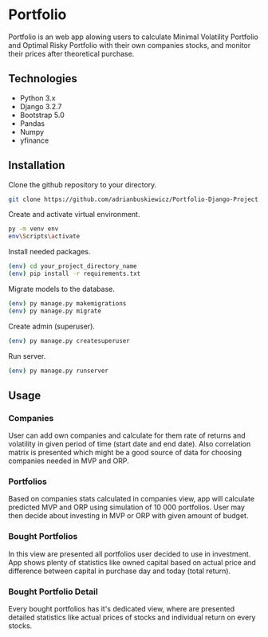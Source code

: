 # Portfolio

Portfolio is an web app alowing users to calculate Minimal Volatility Portfolio and Optimal Risky Portfolio with their own companies stocks, and monitor their prices after theoretical purchase.

## Technologies
* Python 3.x
* Django 3.2.7
* Bootstrap 5.0
* Pandas
* Numpy
* yfinance


## Installation

Clone the github repository to your directory.

```bash
git clone https://github.com/adrianbuskiewicz/Portfolio-Django-Project.git
```

Create and activate virtual environment.

```bash
py -m venv env
env\Scripts\activate
```

Install needed packages.

```bash
(env) cd your_project_directory_name
(env) pip install -r requirements.txt
```

Migrate models to the database.

```bash
(env) py manage.py makemigrations
(env) py manage.py migrate
```

Create admin (superuser).

```bash
(env) py manage.py createsuperuser
```

Run server.

```bash
(env) py manage.py runserver
```

## Usage

### Companies
User can add own companies and calculate for them rate of returns and volatility in given period of time (start date and end date). Also correlation matrix is presented which might be a good source of data for choosing companies needed in MVP and ORP.

### Portfolios
Based on companies stats calculated in companies view, app will calculate predicted MVP and ORP using simulation of 10 000 portfolios. User may then decide about investing in MVP or ORP with given amount of budget.

### Bought Portfolios
In this view are presented all portfolios user decided to use in investment. App shows plenty of statistics like owned capital based on actual price and difference between capital in purchase day and today (total return).

### Bought Portfolio Detail
Every bought portfolios has it's dedicated view, where are presented detailed statistics like actual prices of stocks and individual return on every stocks. 
